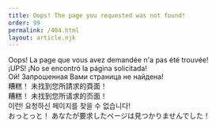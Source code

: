 ```yaml
---
title: Oops! The page you requested was not found!
order: 99
permalink: /404.html
layout: article.njk
---
```


Oops! La page que vous avez demandée n'a pas été trouvée!  
¡UPS! ¡No se encontró la página solicitada!  
Ой! Запрошенная Вами страница не найдена!  
糟糕！ 未找到您所請求的頁面！  
糟糕！ 未找到您所请求的页面！  
이런! 요청하신 페이지를 찾을 수 없습니다!  
おっとっと！ あなたが要求したページは見つかりませんでした！
